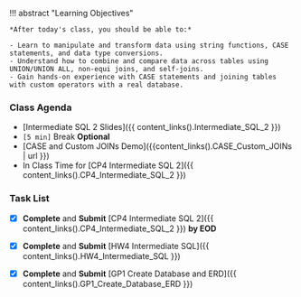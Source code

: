 !!! abstract "Learning Objectives"

    *After today's class, you should be able to:*
    
    - Learn to manipulate and transform data using string functions, CASE statements, and data type conversions.
    - Understand how to combine and compare data across tables using UNION/UNION ALL, non-equi joins, and self-joins.
    - Gain hands-on experience with CASE statements and joining tables with custom operators with a real database.

### Class Agenda

- [Intermediate SQL 2 Slides]({{ content_links().Intermediate_SQL_2 }})
- `[5 min]` Break **Optional**
- [CASE and Custom JOINs Demo]({{content_links().CASE_Custom_JOINs | url }})
- In Class Time for [CP4 Intermediate SQL 2]({{ content_links().CP4_Intermediate_SQL_2 }})
  
### Task List

- [x] **Complete** and **Submit** [CP4 Intermediate SQL 2]({{ content_links().CP4_Intermediate_SQL_2 }}) **by EOD**
- [x] **Complete** and **Submit** [HW4 Intermediate SQL]({{ content_links().HW4_Intermediate_SQL }})
- [x] **Complete** and **Submit** [GP1 Create Database and ERD]({{ content_links().GP1_Create_Database_ERD }})

 



